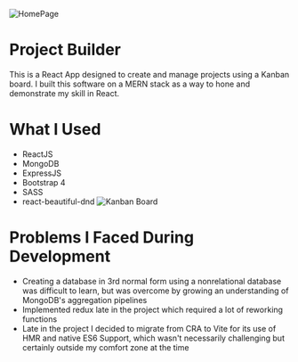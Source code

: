 ![HomePage](https://i.imgur.com/bwCOR5M.png)

# Project Builder

This is a React App designed to create and manage projects using a Kanban board. I built this software on a MERN stack as a way to hone and demonstrate my skill in React.

# What I Used

- ReactJS
- MongoDB
- ExpressJS
- Bootstrap 4
- SASS
- react-beautiful-dnd
  ![Kanban Board](https://i.imgur.com/6F7tGSB.png)

# Problems I Faced During Development

- Creating a database in 3rd normal form using a nonrelational database was difficult to learn, but was overcome by growing an understanding of MongoDB's aggregation pipelines
- Implemented redux late in the project which required a lot of reworking functions
- Late in the project I decided to migrate from CRA to Vite for its use of HMR and native ES6 Support, which wasn't necessarily challenging but certainly outside my comfort zone at the time
